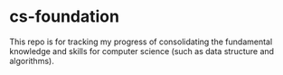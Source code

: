 # cs-foundation
This repo is for tracking my progress of consolidating the fundamental knowledge and skills for computer science (such as data structure and algorithms).

